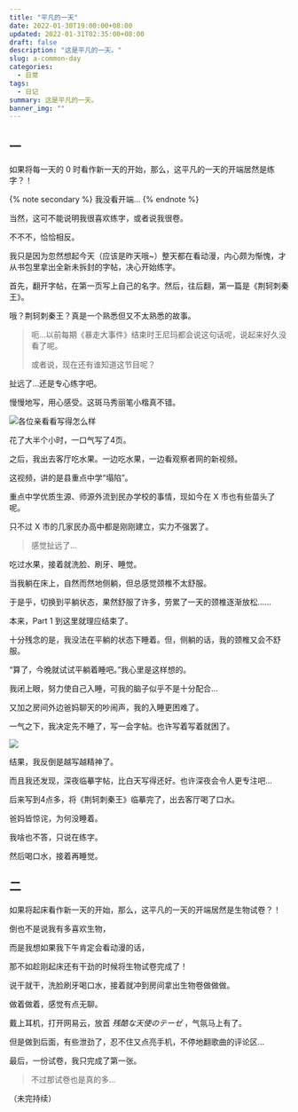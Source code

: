 ```yaml
---
title: "平凡的一天"
date: 2022-01-30T19:00:00+08:00
updated: 2022-01-31T02:35:00+08:00
draft: false
description: "这是平凡的一天。"
slug: a-common-day
categories:
  - 日常
tags:
  - 日记
summary: 这是平凡的一天。
banner_img: ""
---
```

## 一

如果将每一天的 0 时看作新一天的开始，那么，这平凡的一天的开端居然是练字？！

{% note secondary %}
我没看开端...
{% endnote %}

当然，这可不能说明我很喜欢练字，或者说我很卷。

不不不，恰恰相反。

我只是因为忽然想起今天（应该是昨天哦~）整天都在看动漫，内心颇为惭愧，才从书包里拿出全新未拆封的字帖，决心开始练字。

首先，翻开字帖，在第一页写上自己的名字。然后，往后翻，第一篇是《荆轲刺秦王》。

哦？荆轲刺秦王？真是一个熟悉但又不太熟悉的故事。

> 呃...以前每期《暴走大事件》结束时王尼玛都会说这句话呢，说起来好久没看了呢。
>
> 或者说，现在还有谁知道这节目呢？

扯远了...还是专心练字吧。

慢慢地写，用心感受。这斑马秀丽笔小楷真不错。

![各位亲看看写得怎么样](https://static.cattom.site/img/journal_2022.1.29-1.jpg?x-oss-process=style/blog)

花了大半个小时，一口气写了4页。

之后，我出去客厅吃水果。一边吃水果，一边看观察者网的新视频。

这视频，讲的是县重点中学“塌陷”。

重点中学优质生源、师源外流到民办学校的事情，现如今在 X 市也有些苗头了呢。

只不过 X 市的几家民办高中都是刚刚建立，实力不强罢了。

> 感觉扯远了...

吃过水果，接着就洗脸、刷牙、睡觉。

当我躺在床上，自然而然地侧躺，但总感觉颈椎不太舒服。

于是乎，切换到平躺状态，果然舒服了许多，劳累了一天的颈椎逐渐放松......

本来，Part 1 到这里就理应结束了。

十分残念的是，我没法在平躺的状态下睡着。但，侧躺的话，我的颈椎又会不舒服。

“算了，今晚就试试平躺着睡吧。”我心里是这样想的。

我闭上眼，努力使自己入睡，可我的脑子似乎不是十分配合...

又加之房间外边爸妈聊天的吵闹声，我的入睡更困难了。

一气之下，我决定先不睡了，写一会字帖。也许写着写着就困了。

![](https://static.cattom.site/img/journal_2022.1.29-2.png?x-oss-process=style/blog)

结果，我反倒是越写越精神了。

而且我还发现，深夜临摹字帖，比白天写得还好。也许深夜会令人更专注吧...

后来写到4点多，将《荆轲刺秦王》临摹完了，出去客厅喝了口水。

爸妈皆惊诧，为何没睡着。

我啥也不答，只说在练字。

然后喝口水，接着再睡觉。

## 二

如果将起床看作新一天的开始，那么，这平凡的一天的开端居然是生物试卷？！

倒也不是说我有多喜欢生物，

而是我想如果我下午肯定会看动漫的话，

那不如趁刚起床还有干劲的时候将生物试卷完成了！

说干就干，洗脸刷牙喝口水，接着就冲到房间拿出生物卷做做做。

做着做着，感觉有点无聊。

戴上耳机，打开网易云，放首 *残酷な天使のテーゼ* ，气氛马上有了。

但是做到后面，有些泄劲了，忍不住又点亮手机，不停地翻歌曲的评论区...

最后，一份试卷，我只完成了第一张。

> 不过那试卷也是真的多...

（未完持续）
